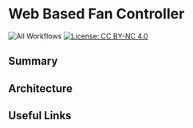 # Web Based Fan Controller

![All Workflows](https://github.com/ScottGibb/Web-Based-Fan-Controller/workflows/All%20Workflows/badge.svg)
[![License: CC BY-NC 4.0](https://img.shields.io/badge/License-CC%20BY--NC%204.0-lightgrey.svg)](https://creativecommons.org/licenses/by-nc/4.0/)


## Summary


## Architecture


## Useful Links
